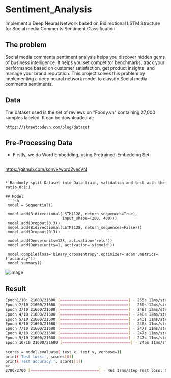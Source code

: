 # Sentiment_Analysis
Implement a Deep Neural Network based on Bidirectional LSTM Structure for Social media Comments Sentiment Classification
## The problem
Social media comments sentiment analysis helps you discover hidden gems of business intelligence. It helps you set competitor benchmarks, 
track your performance based on customer satisfaction, get product insights, and manage your brand reputation. This project solves this problem 
by implementing a deep neural network model to classify Social media comments sentiments.
## Data
The dataset used is the set of reviews on "Foody.vn" containing 27,000 samples labeled.
It can be downloaded at:
  ```sh
  https://streetcodevn.com/blog/dataset
  ```
## Pre-Processing Data
* Firstly, we do Word Embedding, using Pretrained-Embedding Set:
  ```sh
 https://github.com/sonvx/word2vecVN
 ```

* Randomly split Dataset into Data train, validation and test with the ratio 8:1:1

## Model
  ```sh
  model = Sequential()
  
  model.add(Bidirectional(LSTM(128, return_sequences=True),
                          input_shape=(200, 400)))
  model.add(Dropout(0.3))
  model.add(Bidirectional(LSTM(128, return_sequences=False)))                     
  model.add(Dropout(0.3))
  
  model.add(Dense(units=128, activation='relu'))
  model.add(Dense(units=1, activation='sigmoid'))
  
  model.compile(loss='binary_crossentropy',optimizer='adam',metrics=['accuracy'])
  model.summary()
  ```
![image](https://github.com/duongdinhph/Sentiment_Analysis/assets/56771011/0020b39f-f354-438c-b5ed-e5f3b5f76c81)
## Result
  ```sh
  Epoch1/10: 21600/21600 [==============================] - 255s 12ms/step - loss: 0.5280 - acc: 0.7462 - val_loss: 0.4350 - val_acc: 0.8259 
  Epoch 2/10 21600/21600 [==============================] - 250s 12ms/step - loss: 0.3597 - acc: 0.8501 - val_loss: 0.3235 - val_acc: 0.8596 
  Epoch 3/10 21600/21600 [==============================] - 249s 12ms/step - loss: 0.3000 - acc: 0.8771 - val_loss: 0.3156 - val_acc: 0.8652 
  Epoch 4/10 21600/21600 [==============================] - 248s 12ms/step - loss: 0.2627 - acc: 0.8945 - val_loss: 0.2718 - val_acc: 0.8859 
  Epoch 5/10 21600/21600 [==============================] - 243s 11ms/step - loss: 0.2340 - acc: 0.9069 - val_loss: 0.2769 - val_acc: 0.8811 
  Epoch 6/10 21600/21600 [==============================] - 246s 11ms/step - loss: 0.2122 - acc: 0.9175 - val_loss: 0.2846 - val_acc: 0.8896 
  Epoch 7/10 21600/21600 [==============================] - 247s 11ms/step - loss: 0.1802 - acc: 0.9313 - val_loss: 0.3045 - val_acc: 0.8852 
  Epoch 8/10 21600/21600 [==============================] - 247s 11ms/step - loss: 0.1476 - acc: 0.9455 - val_loss: 0.3312 - val_acc: 0.8793 
  Epoch 9/10 21600/21600 [==============================] - 247s 11ms/step - loss: 0.1293 - acc: 0.9532 - val_loss: 0.2995 - val_acc: 0.8922 
  Epoch 10/10 21600/21600 [==============================] - 246s 11ms/step - loss: 0.1045 - acc: 0.9619 - val_loss: 0.3487 - val_acc: 0.8867
  
  scores = model.evaluate(_test_x, test_y, verbose=1)
  print('Test loss:', scores[0])
  print('Test accuracy:', scores[1])
  =>
  2700/2700 [==============================] - 46s 17ms/step Test loss: 0.3845756830744169 Test accuracy: 0.8733333333333333
  ```

